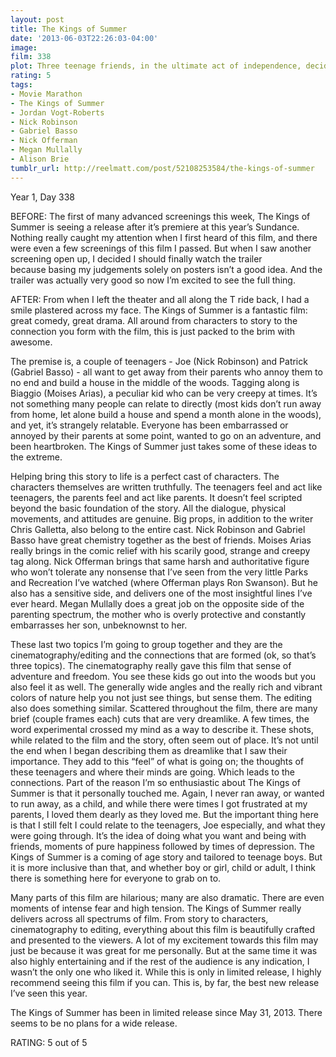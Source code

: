 ```yaml
---
layout: post
title: The Kings of Summer
date: '2013-06-03T22:26:03-04:00'
image: 
film: 338
plot: Three teenage friends, in the ultimate act of independence, decide to spend their summer building a house in the woods and living off the land.
rating: 5
tags:
- Movie Marathon
- The Kings of Summer
- Jordan Vogt-Roberts
- Nick Robinson
- Gabriel Basso
- Nick Offerman
- Megan Mullally
- Alison Brie
tumblr_url: http://reelmatt.com/post/52108253584/the-kings-of-summer
---
```


Year 1, Day 338

BEFORE: The first of many advanced screenings this week, The Kings of Summer is seeing a release after it’s premiere at this year’s Sundance. Nothing really caught my attention when I first heard of this film, and there were even a few screenings of this film I passed. But when I saw another screening open up, I decided I should finally watch the trailer because basing my judgements solely on posters isn’t a good idea. And the trailer was actually very good so now I’m excited to see the full thing.

AFTER: From when I left the theater and all along the T ride back, I had a smile plastered across my face. The Kings of Summer is a fantastic film: great comedy, great drama. All around from characters to story to the connection you form with the film, this is just packed to the brim with awesome.

The premise is, a couple of teenagers - Joe (Nick Robinson) and Patrick (Gabriel Basso) - all want to get away from their parents who annoy them to no end and build a house in the middle of the woods. Tagging along is Biaggio (Moises Arias), a peculiar kid who can be very creepy at times. It’s not something many people can relate to directly (most kids don’t run away from home, let alone build a house and spend a month alone in the woods), and yet, it’s strangely relatable. Everyone has been embarrassed or annoyed by their parents at some point, wanted to go on an adventure, and been heartbroken. The Kings of Summer just takes some of these ideas to the extreme.

Helping bring this story to life is a perfect cast of characters. The characters themselves are written truthfully. The teenagers feel and act like teenagers, the parents feel and act like parents. It doesn’t feel scripted beyond the basic foundation of the story. All the dialogue, physical movements, and attitudes are genuine. Big props, in addition to the writer Chris Galletta, also belong to the entire cast. Nick Robinson and Gabriel Basso have great chemistry together as the best of friends. Moises Arias really brings in the comic relief with his scarily good, strange and creepy tag along. Nick Offerman brings that same harsh and authoritative figure who won’t tolerate any nonsense that I’ve seen from the very little Parks and Recreation I’ve watched (where Offerman plays Ron Swanson). But he also has a sensitive side, and delivers one of the most insightful lines I’ve ever heard. Megan Mullally does a great job on the opposite side of the parenting spectrum, the mother who is overly protective and constantly embarrasses her son, unbeknownst to her.

These last two topics I’m going to group together and they are the cinematography/editing and the connections that are formed (ok, so that’s three topics). The cinematography really gave this film that sense of adventure and freedom. You see these kids go out into the woods but you also feel it as well. The generally wide angles and the really rich and vibrant colors of nature help you not just see things, but sense them. The editing also does something similar. Scattered throughout the film, there are many brief (couple frames each) cuts that are very dreamlike. A few times, the word experimental crossed my mind as a way to describe it. These shots, while related to the film and the story, often seem out of place. It’s not until the end when I began describing them as dreamlike that I saw their importance. They add to this “feel” of what is going on; the thoughts of these teenagers and where their minds are going. Which leads to the connections. Part of the reason I’m so enthusiastic about The Kings of Summer is that it personally touched me. Again, I never ran away, or wanted to run away, as a child, and while there were times I got frustrated at my parents, I loved them dearly as they loved me. But the important thing here is that I still felt I could relate to the teenagers, Joe especially, and what they were going through. It’s the idea of doing what you want and being with friends, moments of pure happiness followed by times of depression. The Kings of Summer is a coming of age story and tailored to teenage boys. But it is more inclusive than that, and whether boy or girl, child or adult, I think there is something here for everyone to grab on to.

Many parts of this film are hilarious; many are also dramatic. There are even moments of intense fear and high tension. The Kings of Summer really delivers across all spectrums of film. From story to characters, cinematography to editing, everything about this film is beautifully crafted and presented to the viewers. A lot of my excitement towards this film may just be because it was great for me personally. But at the same time it was also highly entertaining and if the rest of the audience is any indication, I wasn’t the only one who liked it. While this is only in limited release, I highly recommend seeing this film if you can. This is, by far, the best new release I’ve seen this year.

The Kings of Summer has been in limited release since May 31, 2013. There seems to be no plans for a wide release.

RATING: 5 out of 5
